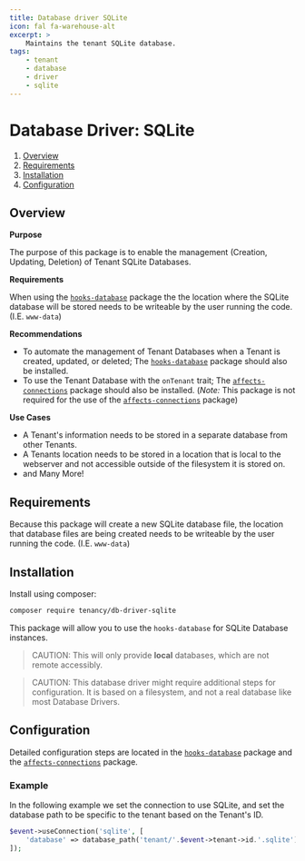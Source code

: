 ```yaml
---
title: Database driver SQLite
icon: fal fa-warehouse-alt
excerpt: >
    Maintains the tenant SQLite database.
tags:
    - tenant
    - database
    - driver
    - sqlite
---
```


# Database Driver: SQLite

1. [Overview](#overview)
2. [Requirements](#requirements)
3. [Installation](#installation)
4. [Configuration](#configuration)

## Overview

**Purpose**

The purpose of this package is to enable the management (Creation, Updating, Deletion) of Tenant SQLite Databases.

**Requirements**

When using the [`hooks-database`](hooks-database) package the the location where the SQLite database will be stored needs to be writeable by the user running the code. (I.E. `www-data`)

**Recommendations**

- To automate the management of Tenant Databases when a Tenant is created, updated, or deleted; The [`hooks-database`](hooks-database) package should also be installed.
- To use the Tenant Database with the `onTenant` trait; The [`affects-connections`](https://tenancy.dev/docs/tenancy/1.x/affects-connections) package should also be installed. (*Note:* This package is not required for the use of the [`affects-connections`](affects-connections) package)

 **Use Cases**

- A Tenant's information needs to be stored in a separate database from other Tenants.
- A Tenants location needs to be stored in a location that is local to the webserver and not accessible outside of the filesystem it is stored on.
- and Many More!

## Requirements

Because this package will create a new SQLite database file, the location that database files are being created needs to be writeable by the user running the code. (I.E. `www-data`)

## Installation

Install using composer:

```bash
composer require tenancy/db-driver-sqlite
```

This package will allow you to use the `hooks-database` for SQLite Database instances.

> CAUTION: This will only provide **local** databases, which are not remote accessibly.

> CAUTION: This database driver might require additional steps for configuration. It is based on a filesystem, and not a real database like most Database Drivers.

## Configuration

Detailed configuration steps are located in the [`hooks-database`](hooks-database) package and the [`affects-connections`](affects-connections) package.

### Example

In the following example we set the connection to use SQLite, and set the database path to be specific to the tenant based on the Tenant's ID.

```php
$event->useConnection('sqlite', [
	'database' => database_path('tenant/'.$event->tenant->id.'.sqlite'),
]);
```

